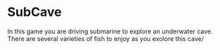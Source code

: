 # SubCave
In this game you are driving  submarine to explore an underwater cave.
There are several varieties of fish to enjoy as you exolore this cave/
